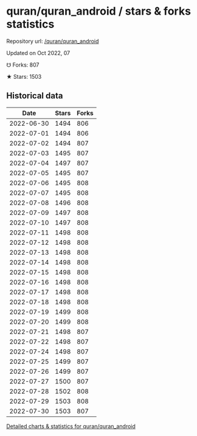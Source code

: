 # quran/quran_android / stars & forks statistics

Repository url: [/quran/quran_android](https://github.com/quran/quran_android)

Updated on Oct 2022, 07

☋ Forks: 807

★ Stars: 1503

## Historical data
| Date | Stars | Forks |
|------|-------|-------|
| 2022-06-30 | 1494 | 806 | 
| 2022-07-01 | 1494 | 806 | 
| 2022-07-02 | 1494 | 807 | 
| 2022-07-03 | 1495 | 807 | 
| 2022-07-04 | 1497 | 807 | 
| 2022-07-05 | 1495 | 807 | 
| 2022-07-06 | 1495 | 808 | 
| 2022-07-07 | 1495 | 808 | 
| 2022-07-08 | 1496 | 808 | 
| 2022-07-09 | 1497 | 808 | 
| 2022-07-10 | 1497 | 808 | 
| 2022-07-11 | 1498 | 808 | 
| 2022-07-12 | 1498 | 808 | 
| 2022-07-13 | 1498 | 808 | 
| 2022-07-14 | 1498 | 808 | 
| 2022-07-15 | 1498 | 808 | 
| 2022-07-16 | 1498 | 808 | 
| 2022-07-17 | 1498 | 808 | 
| 2022-07-18 | 1498 | 808 | 
| 2022-07-19 | 1499 | 808 | 
| 2022-07-20 | 1499 | 808 | 
| 2022-07-21 | 1498 | 807 | 
| 2022-07-22 | 1498 | 807 | 
| 2022-07-24 | 1498 | 807 | 
| 2022-07-25 | 1499 | 807 | 
| 2022-07-26 | 1499 | 807 | 
| 2022-07-27 | 1500 | 807 | 
| 2022-07-28 | 1502 | 808 | 
| 2022-07-29 | 1503 | 808 | 
| 2022-07-30 | 1503 | 807 | 


[Detailed charts & statistics for quran/quran_android](https://reviewgithub.com/rep/quran/quran_android)
